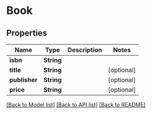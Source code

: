 # Book

## Properties
Name | Type | Description | Notes
------------ | ------------- | ------------- | -------------
**isbn** | **String** |  | 
**title** | **String** |  | [optional] 
**publisher** | **String** |  | [optional] 
**price** | **String** |  | [optional] 

[[Back to Model list]](../README.md#documentation-for-models) [[Back to API list]](../README.md#documentation-for-api-endpoints) [[Back to README]](../README.md)


